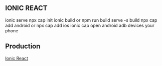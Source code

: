 ## IONIC REACT
ionic serve
npx cap init
ionic build or npm run build
serve -s build
npx cap add android or npx cap add ios
ionic cap open android
adb devices your phone

## Production
[Ionic React](https://my-react-app-f7ecf.web.ap)
